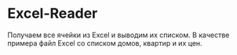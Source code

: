 # Excel-Reader
Получаем все ячейки из Excel и выводим их списком. В качестве примера файл Excel со списком домов, квартир и их цен.
